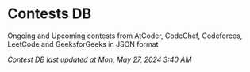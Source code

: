 # Contests DB

Ongoing and Upcoming contests from AtCoder, CodeChef, Codeforces, LeetCode and GeeksforGeeks in JSON format

*Contest DB last updated at Mon, May 27, 2024 3:40 AM*  
